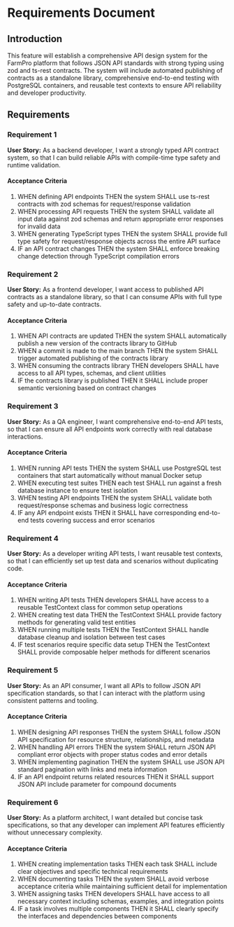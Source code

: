 # Requirements Document

## Introduction

This feature will establish a comprehensive API design system for the FarmPro platform that follows JSON API standards with strong typing using zod and ts-rest contracts. The system will include automated publishing of contracts as a standalone library, comprehensive end-to-end testing with PostgreSQL containers, and reusable test contexts to ensure API reliability and developer productivity.

## Requirements

### Requirement 1

**User Story:** As a backend developer, I want a strongly typed API contract system, so that I can build reliable APIs with compile-time type safety and runtime validation.

#### Acceptance Criteria

1. WHEN defining API endpoints THEN the system SHALL use ts-rest contracts with zod schemas for request/response validation
2. WHEN processing API requests THEN the system SHALL validate all input data against zod schemas and return appropriate error responses for invalid data
3. WHEN generating TypeScript types THEN the system SHALL provide full type safety for request/response objects across the entire API surface
4. IF an API contract changes THEN the system SHALL enforce breaking change detection through TypeScript compilation errors

### Requirement 2

**User Story:** As a frontend developer, I want access to published API contracts as a standalone library, so that I can consume APIs with full type safety and up-to-date contracts.

#### Acceptance Criteria

1. WHEN API contracts are updated THEN the system SHALL automatically publish a new version of the contracts library to GitHub
2. WHEN a commit is made to the main branch THEN the system SHALL trigger automated publishing of the contracts library
3. WHEN consuming the contracts library THEN developers SHALL have access to all API types, schemas, and client utilities
4. IF the contracts library is published THEN it SHALL include proper semantic versioning based on contract changes

### Requirement 3

**User Story:** As a QA engineer, I want comprehensive end-to-end API tests, so that I can ensure all API endpoints work correctly with real database interactions.

#### Acceptance Criteria

1. WHEN running API tests THEN the system SHALL use PostgreSQL test containers that start automatically without manual Docker setup
2. WHEN executing test suites THEN each test SHALL run against a fresh database instance to ensure test isolation
3. WHEN testing API endpoints THEN the system SHALL validate both request/response schemas and business logic correctness
4. IF any API endpoint exists THEN it SHALL have corresponding end-to-end tests covering success and error scenarios

### Requirement 4

**User Story:** As a developer writing API tests, I want reusable test contexts, so that I can efficiently set up test data and scenarios without duplicating code.

#### Acceptance Criteria

1. WHEN writing API tests THEN developers SHALL have access to a reusable TestContext class for common setup operations
2. WHEN creating test data THEN the TestContext SHALL provide factory methods for generating valid test entities
3. WHEN running multiple tests THEN the TestContext SHALL handle database cleanup and isolation between test cases
4. IF test scenarios require specific data setup THEN the TestContext SHALL provide composable helper methods for different scenarios

### Requirement 5

**User Story:** As an API consumer, I want all APIs to follow JSON API specification standards, so that I can interact with the platform using consistent patterns and tooling.

#### Acceptance Criteria

1. WHEN designing API responses THEN the system SHALL follow JSON API specification for resource structure, relationships, and metadata
2. WHEN handling API errors THEN the system SHALL return JSON API compliant error objects with proper status codes and error details
3. WHEN implementing pagination THEN the system SHALL use JSON API standard pagination with links and meta information
4. IF an API endpoint returns related resources THEN it SHALL support JSON API include parameter for compound documents

### Requirement 6

**User Story:** As a platform architect, I want detailed but concise task specifications, so that any developer can implement API features efficiently without unnecessary complexity.

#### Acceptance Criteria

1. WHEN creating implementation tasks THEN each task SHALL include clear objectives and specific technical requirements
2. WHEN documenting tasks THEN the system SHALL avoid verbose acceptance criteria while maintaining sufficient detail for implementation
3. WHEN assigning tasks THEN developers SHALL have access to all necessary context including schemas, examples, and integration points
4. IF a task involves multiple components THEN it SHALL clearly specify the interfaces and dependencies between components
